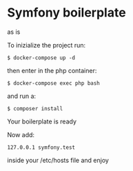 # Symfony boilerplate
as is


To inizialize the project run:
```
$ docker-compose up -d
```

then enter in the php container:
```
$ docker-compose exec php bash
```

and run a:
```
$ composer install
```

Your boilerplate is ready

Now add:
```
127.0.0.1 symfony.test
```
inside your /etc/hosts file and enjoy